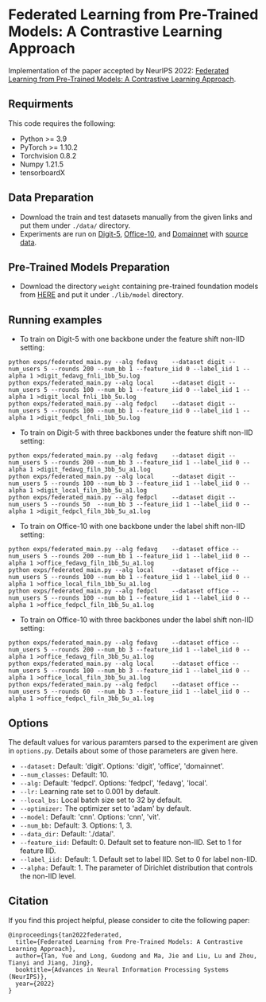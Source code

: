 # Federated Learning from Pre-Trained Models: A Contrastive Learning Approach

Implementation of the paper accepted by NeurIPS 2022: [Federated Learning from Pre-Trained Models: A Contrastive Learning Approach](https://arxiv.org/abs/2209.10083).

## Requirments
This code requires the following:
* Python >= 3.9
* PyTorch >= 1.10.2
* Torchvision 0.8.2
* Numpy 1.21.5
* tensorboardX

## Data Preparation
* Download the train and test datasets manually from the given links and put them under ```./data/``` directory.
* Experiments are run on [Digit-5](https://drive.google.com/file/d/1moBE_ASD5vIOaU8ZHm_Nsj0KAfX5T0Sf/view), [Office-10](https://drive.google.com/file/d/1gxhV5xRXQgC9AL4XexduH7hdxDng7bJ3/view), and [Domainnet](https://drive.google.com/file/d/1_dx2-YDdvnNlQ13DTgDnLoGvMZvMyccR/view) with [source data](http://csr.bu.edu/ftp/visda/2019/multi-source/).

## Pre-Trained Models Preparation
* Download the directory ```weight``` containing pre-trained foundation models from [HERE](https://drive.google.com/drive/folders/12fwBTyW881Q3n5tkhsv8qf2YweLh-wWu) and put it under ```./lib/model``` directory.

## Running examples
* To train on Digit-5 with one backbone under the feature shift non-IID setting:
```
python exps/federated_main.py --alg fedavg    --dataset digit --num_users 5 --rounds 200 --num_bb 1 --feature_iid 0 --label_iid 1 --alpha 1 >digit_fedavg_fnli_1bb_5u.log
python exps/federated_main.py --alg local     --dataset digit --num_users 5 --rounds 100 --num_bb 1 --feature_iid 0 --label_iid 1 --alpha 1 >digit_local_fnli_1bb_5u.log
python exps/federated_main.py --alg fedpcl    --dataset digit --num_users 5 --rounds 100 --num_bb 1 --feature_iid 0 --label_iid 1 --alpha 1 >digit_fedpcl_fnli_1bb_5u.log
```
* To train on Digit-5 with three backbones under the feature shift non-IID setting:
```
python exps/federated_main.py --alg fedavg    --dataset digit --num_users 5 --rounds 200 --num_bb 3 --feature_iid 1 --label_iid 0 --alpha 1 >digit_fedavg_filn_3bb_5u_a1.log
python exps/federated_main.py --alg local     --dataset digit --num_users 5 --rounds 100 --num_bb 3 --feature_iid 1 --label_iid 0 --alpha 1 >digit_local_filn_3bb_5u_a1.log
python exps/federated_main.py --alg fedpcl    --dataset digit --num_users 5 --rounds 50  --num_bb 3 --feature_iid 1 --label_iid 0 --alpha 1 >digit_fedpcl_filn_3bb_5u_a1.log
```
* To train on Office-10 with one backbone under the label shift non-IID setting:
```
python exps/federated_main.py --alg fedavg    --dataset office --num_users 5 --rounds 200 --num_bb 1 --feature_iid 1 --label_iid 0 --alpha 1 >office_fedavg_filn_1bb_5u_a1.log
python exps/federated_main.py --alg local     --dataset office --num_users 5 --rounds 100 --num_bb 1 --feature_iid 1 --label_iid 0 --alpha 1 >office_local_filn_1bb_5u_a1.log
python exps/federated_main.py --alg fedpcl    --dataset office --num_users 5 --rounds 100 --num_bb 1 --feature_iid 1 --label_iid 0 --alpha 1 >office_fedpcl_filn_1bb_5u_a1.log
```
* To train on Office-10 with three backbones under the label shift non-IID setting:
```
python exps/federated_main.py --alg fedavg    --dataset office --num_users 5 --rounds 200 --num_bb 3 --feature_iid 1 --label_iid 0 --alpha 1 >office_fedavg_filn_3bb_5u_a1.log
python exps/federated_main.py --alg local     --dataset office --num_users 5 --rounds 100 --num_bb 3 --feature_iid 1 --label_iid 0 --alpha 1 >office_local_filn_3bb_5u_a1.log
python exps/federated_main.py --alg fedpcl    --dataset office --num_users 5 --rounds 60  --num_bb 3 --feature_iid 1 --label_iid 0 --alpha 1 >office_fedpcl_filn_3bb_5u_a1.log
```

## Options
The default values for various paramters parsed to the experiment are given in ```options.py```. Details about some of those parameters are given here.

* ```--dataset:```  Default: 'digit'. Options: 'digit', 'office', 'domainnet'.
* ```--num_classes:```  Default: 10. 
* ```--alg:```      Default: 'fedpcl'. Options: 'fedpcl', 'fedavg', 'local'.
* ```--lr:```       Learning rate set to 0.001 by default.
* ```--local_bs:```  Local batch size set to 32 by default.
* ```--optimizer:```  The optimizer set to 'adam' by default.
* ```--model:```  Default: 'cnn'. Options: 'cnn', 'vit'.
* ```--num_bb:```     Default: 3. Options: 1, 3.
* ```--data_dir:```     Default: './data/'.
* ```--feature_iid:```     Default: 0. Default set to feature non-IID. Set to 1 for feature IID.
* ```--label_iid:```     Default: 1. Default set to label IID. Set to 0 for label non-IID.
* ```--alpha:```     Default: 1. The parameter of Dirichlet distribution that controls the non-IID level.

## Citation
If you find this project helpful, please consider to cite the following paper:
```
@inproceedings{tan2022federated,
  title={Federated Learning from Pre-Trained Models: A Contrastive Learning Approach},
  author={Tan, Yue and Long, Guodong and Ma, Jie and Liu, Lu and Zhou, Tianyi and Jiang, Jing},
  booktitle={Advances in Neural Information Processing Systems (NeurIPS)},
  year={2022}
}
```
